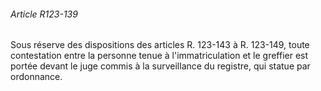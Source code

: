 ###### Article R123-139

Sous réserve des dispositions des articles R. 123-143 à R. 123-149, toute contestation entre la personne tenue à l'immatriculation et le greffier est portée devant le juge commis à la surveillance du registre, qui statue par ordonnance.

